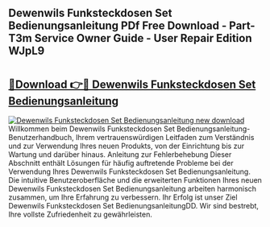 ## Dewenwils Funksteckdosen Set Bedienungsanleitung PDf Free Download - Part-T3m Service Owner Guide - User Repair Edition WJpL9

# <h2><a href="http://df46x6w.blite.top/?on=Dewenwils+Funksteckdosen+Set+Bedienungsanleitung">🔗Download 👉🔴 Dewenwils Funksteckdosen Set Bedienungsanleitung</a></h2>

[![Dewenwils Funksteckdosen Set Bedienungsanleitung new download](https://i.imgur.com/lujVjoI.png)](http://df46x6w.blite.top/?on=Dewenwils+Funksteckdosen+Set+Bedienungsanleitung)
Willkommen beim Dewenwils Funksteckdosen Set Bedienungsanleitung-Benutzerhandbuch, Ihrem vertrauenswürdigen Leitfaden zum Verständnis und zur Verwendung Ihres neuen Produkts, von der Einrichtung bis zur Wartung und darüber hinaus. Anleitung zur Fehlerbehebung Dieser Abschnitt enthält Lösungen für häufig auftretende Probleme bei der Verwendung Ihres Dewenwils Funksteckdosen Set Bedienungsanleitung. Die intuitive Benutzeroberfläche und die erweiterten Funktionen Ihres neuen Dewenwils Funksteckdosen Set Bedienungsanleitung arbeiten harmonisch zusammen, um Ihre Erfahrung zu verbessern. Ihr Erfolg ist unser Ziel Dewenwils Funksteckdosen Set BedienungsanleitungDD. Wir sind bestrebt, Ihre vollste Zufriedenheit zu gewährleisten.
